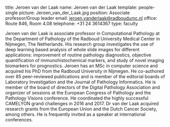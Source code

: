 title: Jeroen van der Laak
name: Jeroen van der Laak
template: people-single
picture: Jeroen_van_der_Laak.jpg
position: Associate professor/Group leader
email: jeroen.vanderlaak@radboudumc.nl
office: Route 846, Room 4.08
telephone: +31 24 3614367
type: faculty

Jeroen van der Laak is associate professor in Computational Pathology at the Department of Pathology of the Radboud University Medical Center in Nijmegen, The Netherlands. His research group investigates the use of deep learning based analysis of whole slide images for different applications: improvement of routine pathology diagnostics, objective quantification of immunohistochemical markers, and study of novel imaging biomarkers for prognostics. Jeroen has an MSc in computer science and acquired his PhD from the Radboud University in Nijmegen. He co-authored over 85 peer-reviewed publications and is member of the editorial boards of Laboratory Investigation and the Journal of Pathology Informatics. He is member of the board of directors of the Digital Pathology Association and organizer of sessions at the European Congress of Pathology and the Pathology Visions conference. He coordinated the highly successful CAMELYON grand challenges in 2016 and 2017. Dr van der Laak acquired research grants from the European Union and the Dutch Cancer Society, among others. He is frequently invited as a speaker at international conferences.
